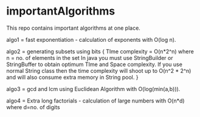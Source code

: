 # importantAlgorithms
This repo contains important algorithms at one place.

algo1 = fast exponentiation - calculation of exponents with O(log n).

algo2 = generating subsets using bits {
  TIme complexity = O(n*2^n) where n = no. of elements in the set
  In java you must use StringBuilder or StringBuffer to obtain optimum TIme and Space complexity.
  If you use normal String class then the time complexity will shoot up to O(n^2 * 2^n) and will also consume extra memory in String pool.
}

algo3 = gcd and lcm using Euclidean Algorithm with O(log(min(a,b))).

algo4 = Extra long factorials - calculation of large numbers with O(n*d) where d=no. of digits
